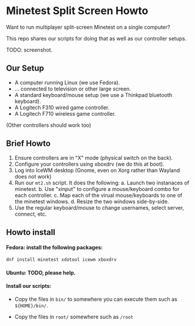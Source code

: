 Minetest Split Screen Howto
===========================

Want to run multiplayer split-screen Minetest on a single computer?

This repo shares our scripts for doing that as well as our controller setups.

TODO: screenshot.


Our Setup
---------

  * A computer running Linux (we use Fedora).
  * ... connected to television or other large screen.
  * A standard keyboard/mouse setup (we use a Thinkpad bluetooth keyboard).
  * A Logitech F310 wired game controller.
  * A Logitech F710 wireless game controller.

(Other controllers should work too)


Brief Howto
-----------

1.  Ensure controllers are in "X" mode (physical switch on the back).
2.  Configure your controllers using xboxdrv (we do this at boot).
3.  Log into IceWM desktop (Gnome, even on Xorg rather than Wayland does not work)
4.  Run our `mt2.sh` script.  It does the following:
    a.  Launch two instanaces of minetest.
    b.  Use "xinput" to configure a mouse/keyboard combo for each controller.
    c.  Map each of the virual mouse/keyboards to one of the minetest windows.
    d.  Resize the two windows side-by-side.
5.  Use the regular keyboard/mouse to change usernames, select server, connect, etc.


Howto install
-------------

#### Fedora: install the following packages:

`dnf install minetest xdotool icewm xboxdrv`

#### Ubuntu: TODO, please help.

#### Install our scripts:

  * Copy the files in `bin/` to somewhere you can execute them such as `${HOME}/bin/`.

  * Copy the files in `root/` somewhere such as `/root`

